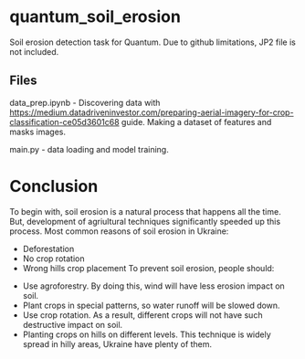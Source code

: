 # quantum_soil_erosion
Soil erosion detection task for Quantum.
Due to github limitations, JP2 file is not included.

## Files

data_prep.ipynb - Discovering data with https://medium.datadriveninvestor.com/preparing-aerial-imagery-for-crop-classification-ce05d3601c68 guide. Making a dataset of features and masks images.

main.py - data loading and model training.


# Conclusion
To begin with, soil erosion is a natural process that happens all the time. But, development of agriultural techniques significantly speeded up this process. Most common reasons of soil erosion in Ukraine:
- Deforestation
- No crop rotation
- Wrong hills crop placement
To prevent soil erosion, people should:
* Use agroforestry. By doing this, wind will have less erosion impact on soil.
* Plant crops in special patterns, so water runoff will be slowed down.
* Use crop rotation. As a result, different crops will not have such destructive impact on soil.
* Planting crops on hills on different levels. This technique is widely spread in hilly areas, Ukraine have plenty of them.
